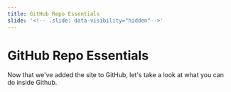 ```yaml
---
title: GitHub Repo Essentials 
slide: '<!-- .slide: data-visibility="hidden"-->'
---
```


<!-- .slide: data-state="layout-title" class="bg-dark"-->

# GitHub Repo Essentials

> > >

Now that we've added the site to GitHub, let's take a look at what you can do inside Github.

